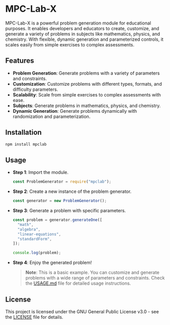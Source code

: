 # MPC-Lab-X

MPC-Lab-X is a powerful problem generation module for educational purposes. It enables developers and educators to create, customize, and generate a variety of problems in subjects like mathematics, physics, and chemistry. With flexible, dynamic generation and parameterized controls, it scales easily from simple exercises to complex assessments.

## Features

- **Problem Generation**: Generate problems with a variety of parameters and constraints.
- **Customization**: Customize problems with different types, formats, and difficulty parameters.
- **Scalability**: Scale from simple exercises to complex assessments with ease.
- **Subjects**: Generate problems in mathematics, physics, and chemistry.
- **Dynamic Generation**: Generate problems dynamically with randomization and parameterization.

## Installation

```bash
npm install mpclab
```

## Usage

- **Step 1**: Import the module.

  ```javascript
  const ProblemGenerator = require("mpclab");
  ```

- **Step 2**: Create a new instance of the problem generator.

  ```javascript
  const generator = new ProblemGenerator();
  ```

- **Step 3**: Generate a problem with specific parameters.

  ```javascript
  const problem = generator.generateOne([
    "math",
    "algebra",
    "linear-equations",
    "standardForm",
  ]);

  console.log(problem);
  ```

- **Step 4**: Enjoy the generated problem!

  > **Note**: This is a basic example. You can customize and generate problems with a wide range of parameters and constraints. Check the [USAGE.md](/docs/USAGE.md) file for detailed usage instructions.

## License

This project is licensed under the GNU General Public License v3.0 - see the [LICENSE](/LICENSE) file for details.

